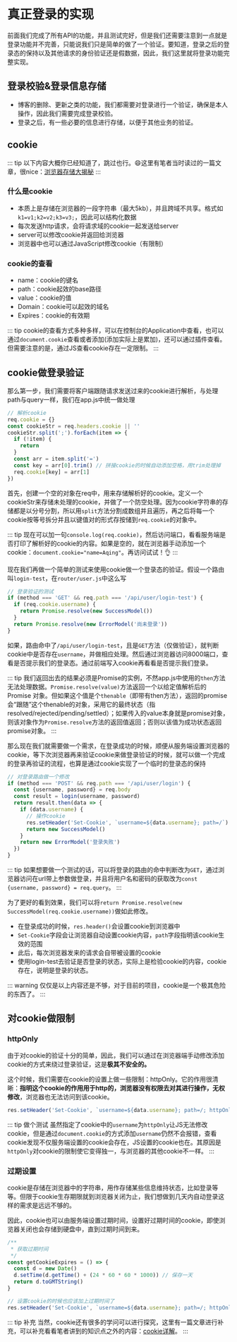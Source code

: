# 真正登录的实现

前面我们完成了所有API的功能，并且测试完好，但是我们还需要注意到一点就是登录功能并不完善，只能说我们只是简单的做了一个验证。要知道，登录之后的登录态的保持以及其他请求的身份验证还是假数据，因此，我们这里就将登录功能完整实现。

## 登录校验&登录信息存储

- 博客的删除、更新之类的功能，我们都需要对登录进行一个验证，确保是本人操作，因此我们需要完成登录校验。
- 登录之后，有一些必要的信息进行存储，以便于其他业务的验证。

## cookie

::: tip
以下内容大概你已经知道了，跳过也行。:smile:这里有笔者当时读过的一篇文章，很nice：[浏览器存储大揭秘](https://juejin.im/post/5c8e6fa8e51d453ec75168cd)
:::

### 什么是cookie

- 本质上是存储在浏览器的一段字符串（最大5kb），并且跨域不共享。格式如`k1=v1;k2=v2;k3=v3;`，因此可以结构化数据
- 每次发送http请求，会将请求域的cookie一起发送给server
- server可以修改cookie并返回给浏览器
- 浏览器中也可以通过JavaScript修改cookie（有限制）

### cookie的查看

- name：cookie的键名
- path：cookie起效的base路径
- value：cookie的值
- Domain：cookie可以起效的域名
- Expires：cookie的有效期

::: tip
cookie的查看方式多种多样，可以在控制台的Application中查看，也可以通过`document.cookie`查看或者添加(添加实际上是累加)，还可以通过插件查看。但需要注意的是，通过JS查看cookie存在一定限制。
:::

## cookie做登录验证

那么第一步，我们需要将客户端跟随请求发送过来的cookie进行解析，与处理path与query一样，我们在app.js中统一做处理

```js
// 解析cookie
req.cookie = {}
const cookieStr = req.headers.cookie || ''
cookieStr.split(';').forEach(item => {
  if (!item) {
    return
  }
  const arr = item.split('=')
  const key = arr[0].trim() // 拼接cookie的时候自动添加空格，用trim处理掉
  req.cookie[key] = arr[1]
})
```

首先，创建一个空的对象在req中，用来存储解析好的cookie。定义一个cookieStr来存储未处理的cookie，并做了一个防空处理。因为cookie字符串的存储都是以分号分割，所以用`split`方法分割成数组并且遍历，再之后将每一个cookie按等号拆分并且以键值对的形式存按储到`req.cookie`的对象中。

::: tip
现在可以加一句`console.log(req.cookie)`，然后访问端口，看看服务端是否打印了解析好的cookie的内容。如果是空的，就在浏览器手动添加一个cookie：`document.cookie="name=Aqing"`。再访问试试！:ok_hand:
:::

现在我们再做一个简单的测试来使用cookie做一个登录态的验证。假设一个路由叫`login-test`，在`router/user.js`中这么写

```js
// 登录验证的测试
if (method === 'GET' && req.path === '/api/user/login-test') {
  if (req.cookie.username) {
    return Promise.resolve(new SuccessModel())
  }
  return Promise.resolve(new ErrorModel('尚未登录'))
}
```

如果，路由命中了`/api/user/login-test`，且是`GET`方法（仅做验证），就判断cookie中是否存在`username`，并做相应处理。然后通过浏览器访问8000端口，查看是否提示我们的登录态。通过前端写入cookie再看看是否提示我们登录。

::: tip
我们返回出去的结果必须是Promise的实例，不然app.js中使用的`then`方法无法处理数据。`Promise.resolve(value)`方法返回一个以给定值解析后的Promise 对象。但如果这个值是个`thenable`（即带有then方法），返回的promise会“跟随”这个thenable的对象，采用它的最终状态（指resolved/rejected/pending/settled）；如果传入的value本身就是promise对象，则该对象作为`Promise.resolve`方法的返回值返回；否则以该值为成功状态返回promise对象。
:::

那么现在我们就需要做一个需求，在登录成功的时候，顺便从服务端设置浏览器的cookie，等下次浏览器再来验证cookie来做登录验证的时候，就可以做一个完成的登录再验证的流程，也算是通过cookie实现了一个临时的登录态的保持

```js
// 对登录路由做一个修改
if (method === 'POST' && req.path === '/api/user/login') {
  const {username, password} = req.body
  const result = login(username, password)
  return result.then(data => {
    if (data.username) {
      // 操作cookie
      res.setHeader('Set-Cookie', `username=${data.username}; path=/`)
      return new SuccessModel()
    }
    return new ErrorModel('登录失败')
  })
}
```

::: tip
如果想要做一个测试的话，可以将登录的路由的命中判断改为`GET`，通过浏览器访问在url带上参数做登录，并且将用户名和密码的获取改为`const {username, password} = req.query`。
:::

为了更好的看到效果，我们可以将`return Promise.resolve(new SuccessModel(req.cookie.username))`做如此修改。

- 在登录成功的时候，`res.header()`会设置cookie到浏览器中
- `Set-Cookie`字段会让浏览器自动设置cookie内容，`path`字段指明该cookie生效的范围
- 此后，每次浏览器发来的请求会自带被设置的cookie
- 使用login-test去验证是否登录的状态，实际上是检验cookie的内容，cookie存在，说明是登录的状态。

::: warning
仅仅是以上内容还是不够，对于目前的项目，cookie是一个极其危险的东西了。
:::

## 对cookie做限制

### httpOnly

由于对cookie的验证十分的简单，因此，我们可以通过在浏览器端手动修改添加cookie的方式来绕过登录验证，这是**极其不安全的。**

这个时候，我们需要在cookie的设置上做一些限制：httpOnly。它的作用很清晰：**指明这个cookie的作用用于http的，浏览器没有权限去对其进行操作，无权修改**，浏览器也无法访问到该cookie。

```js
res.setHeader('Set-Cookie', `username=${data.username}; path=/; httpOnly`)
```

::: tip 做个测试
虽然指定了cookie中的`username`为`httpOnly`让JS无法修改cookie，但是通过`document.cookie`的方式添加`username`仍然不会报错，查看cookie发现不仅服务端设置的cookie会存在，JS设置的cookie也在。其原因是`httpOnly`对cookie的限制使它变得独一，与浏览器的其他cookie不一样。
:::

### 过期设置

cookie是存储在浏览器中的字符串，用作存储某些信息维持状态，比如登录等等。但限于cookie生存期限就到浏览器关闭为止，我们想做到几天内自动登录这样的需求是远远不够的。

因此，cookie也可以由服务端设置过期时间，设置好过期时间的cookie，即使浏览器关闭也会存储到硬盘中，直到过期时间到来。

```js
/**
 * 获取过期时间
 */
const getCookieExpires = () => {
  const d = new Date()
  d.setTime(d.getTime() + (24 * 60 * 60 * 1000)) // 保存一天
  return d.toGMTString()
}

// 设置cookie的时候也应该加上过期时间了
res.setHeader('Set-Cookie', `username=${data.username}; path=/; httpOnly; expires=${getCookieExpires()}`)
```

::: tip 补充
当然，cookie还有很多的学问可以进行探究，这里有一篇文章进行补充，可以补充看看笔者讲到的知识点之外的内容：[cookie详解](https://segmentfault.com/a/1190000004743454#articleHeader7)。
:::